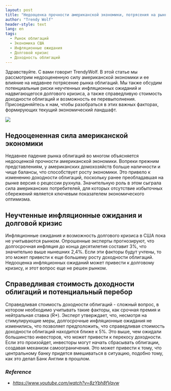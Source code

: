 ```yaml
---
layout: post
title: "Недооценка прочности американской экономики, потрясения на рынке облигаций, риски инфляции и долгового кризиса"
author: "Trendy Wolf"
header-style: text
lang: en
tags:
  - Рынок облигаций
  - Экономика США
  - Инфляционные ожидания
  - Долговой кризис
  - Доходность облигаций
---
```


Здравствуйте. С вами говорит TrendyWolf. В этой статье мы рассмотрим недооцененную силу американской экономики и ее влияние на недавнее потрясение рынка облигаций. Мы также обсудим потенциальные риски неучтенных инфляционных ожиданий и надвигающегося долгового кризиса, а также справедливую стоимость доходности облигаций и возможность ее перевыполнения. Присоединяйтесь к нам, чтобы разобраться в этих важных факторах, формирующих текущий экономический ландшафт.

<img
    src="https://i.ytimg.com/vi/8zYbh8fVqvw/hqdefault.jpg"
/>


## Недооцененная сила американской экономики
Недавнее падение рынка облигаций во многом объясняется недооценкой прочности американской экономики. Вопреки прежним представлениям, у американских домохозяйств больше наличности и чище балансы, что способствует росту экономики. Это привело к изменению доходности облигаций, поскольку ранее преобладавшая на рынке версия о рецессии рухнула. Значительную роль в этом сыграла сила американских потребителей, для которых отсутствие избыточных сбережений является ключевым показателем экономического оптимизма.

## Неучтенные инфляционные ожидания и долговой кризис
Инфляционные ожидания и возможность долгового кризиса в США пока не учитываются рынком. Опрошенные эксперты прогнозируют, что долгосрочная инфляция до конца десятилетия составит 3%, что значительно выше нынешних 2,4%. Если эти факторы будут учтены, то это может привести к еще большему росту доходности облигаций. Недооценка инфляционных ожиданий может привести к долговому кризису, и этот вопрос еще не решен рынком.

## Справедливая стоимость доходности облигаций и потенциальный перебор
Справедливая стоимость доходности облигаций - сложный вопрос, в котором необходимо учитывать такие факторы, как срочная премия и нейтральная ставка (R*). Эксперт утверждает, что, несмотря на стимулирующие меры, долгосрочные инфляционные ожидания не изменились, что позволяет предположить, что справедливая стоимость доходности облигаций находится ближе к 5%. Это выше, чем ожидали большинство инвесторов, что может привести к перекосу доходности. Если это произойдет, инвесторы могут начать сбрасывать облигации, создавая механизм самоограничения. Это может привести к тому, что центральному банку придется вмешиваться в ситуацию, подобно тому, как это делал Банк Англии в прошлом.


### _Reference_
- _https://www.youtube.com/watch?v=8zYbh8fVqvw_

